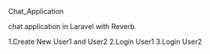 Chat_Application

chat application in Laravel with Reverb.

1.Create New User1 and User2
2.Login User1
3.Login User2
